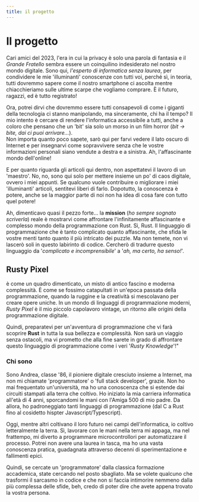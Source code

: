 ```yaml
---
title: il progetto
---
```


# Il progetto
Cari amici del 2023, l'era in cui la privacy è solo una parola di fantasia e il *Grande Fratello* sembra essere un coinquilino indesiderato nel nostro mondo digitale. Sono qui, *l'esperto di informatica senza laurea*, per condividere le mie 'illuminanti' conoscenze con tutti voi, perché sì, in teoria, tutti dovremmo sapere come il nostro smartphone ci ascolta mentre chiacchieriamo sulle ultime scarpe che vogliamo comprare. È il futuro, ragazzi, ed è tutto registrato!

Ora, potrei dirvi che dovremmo essere tutti consapevoli di come i giganti della tecnologia ci stanno manipolando, ma sinceramente, chi ha il tempo?
Il mio intento è cercare di rendere l'informatica accessibile a tutti, anche a coloro che pensano che un 'bit' sia solo un morso in un film horror (*bit -> bite, dai ci puoi arrivare...*).  
Non importa quanto poco sapete, sarò qui per farvi vedere il lato oscuro di Internet e per insegnarvi come sopravvivere senza che le vostre informazioni personali siano vendute a destra e a sinistra. Ah, l'affascinante mondo dell'online!

E per quanto riguarda gli articoli qui dentro, non aspettatevi il lavoro di un 'maestro'. No, no, sono qui solo per mettere insieme un po' di caos digitale, ovvero i miei appunti. Se qualcuno vuole contribuire o migliorare i miei 'illuminanti' articoli, sentitevi liberi di farlo. Dopotutto, la conoscenza è potere, anche se la maggior parte di noi non ha idea di cosa fare con tutto quel potere!

Ah, dimenticavo quasi il pezzo forte... la **mission** (*ho sempre sognato scriverla*) reale è mostrarvi come affrontare l'infinitamente affascinante e complesso mondo della programmazione con Rust. Sì, Rust. Il linguaggio di programmazione che è tanto complicato quanto affascinante, che sfida le vostre menti tanto quanto il più intricato dei puzzle. Ma non temete, non vi lascerò soli in questo labirinto di codice. Cercherò di tradurre questo linguaggio da '*complicato e incomprensibile*' a '*ah, ma certo, ha senso!*'.

## Rusty Pixel 
è come un quadro dimenticato, un misto di antico fascino e moderna complessità. È come se fossimo catapultati in un'epoca passata della programmazione, quando la ruggine e la creatività si mescolavano per creare opere uniche. In un mondo di linguaggi di programmazione moderni, *Rusty Pixel* è il mio piccolo capolavoro vintage, un ritorno alle origini della programmazione digitale. 

Quindi, preparatevi per un'avventura di programmazione che vi farà scoprire **Rust** in tutta la sua bellezza e complessità. Non sarà un viaggio senza ostacoli, ma vi prometto che alla fine sarete in grado di affrontare questo linguaggio di programmazione come i veri '*Rusty Knowledge*'!"

### Chi sono
Sono Andrea, classe '86, il pioniere digitale cresciuto insieme a Internet, ma non mi chiamate 'programmatore' o 'full stack developer', grazie. Non ho mai frequentato un'università, ma ho una conoscenza che si estende dai circuiti stampati alla terra che coltivo. Ho iniziato la mia carriera informatica all'età di 4 anni, sporcandomi le mani con l'Amiga 500 di mio padre. Da allora, ho padroneggiato tanti linguaggi di programmazione (dal C a Rust fino al cosidetto hispter Javascript/Typescript).

Oggi, mentre altri coltivano il loro futuro nei campi dell'informatica, io coltivo letteralmente la terra. Sì, lavorare con le mani nella terra mi appaga, ma nel frattempo, mi diverto a programmare microcontrollori per automatizzare il processo. Potrei non avere una laurea in tasca, ma ho una vasta conoscenza pratica, guadagnata attraverso decenni di sperimentazione e fallimenti epici.

Quindi, se cercate un 'programmatore' dalla classica formazione accademica, state cercando nel posto sbagliato. Ma se volete qualcuno che trasformi il sarcasmo in codice e che non si faccia intimorire nemmeno dalla più complessa delle sfide, beh, credo di poter dire che avete appena trovato la vostra persona.